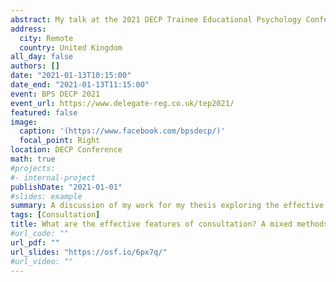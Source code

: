 ```yaml
---
abstract: My talk at the 2021 DECP Trainee Educational Psychology Conference. I presented the preliminary results of my thesis and explored some of the themes that came up from the questionnaire and interviews.
address:
  city: Remote
  country: United Kingdom
all_day: false
authors: []
date: "2021-01-13T10:15:00"
date_end: "2021-01-13T11:15:00"
event: BPS DECP 2021
event_url: https://www.delegate-reg.co.uk/tep2021/
featured: false
image:
  caption: '(https://www.facebook.com/bpsdecp/)'
  focal_point: Right
location: DECP Conference
math: true
#projects:
#- internal-project
publishDate: "2021-01-01"
#slides: example
summary: A discussion of my work for my thesis exploring the effective features of consultation.
tags: [Consultation]
title: What are the effective features of consultation? A mixed methods approach
#url_code: ""
url_pdf: ""
url_slides: "https://osf.io/6px7q/"
#url_video: ""
---
```


